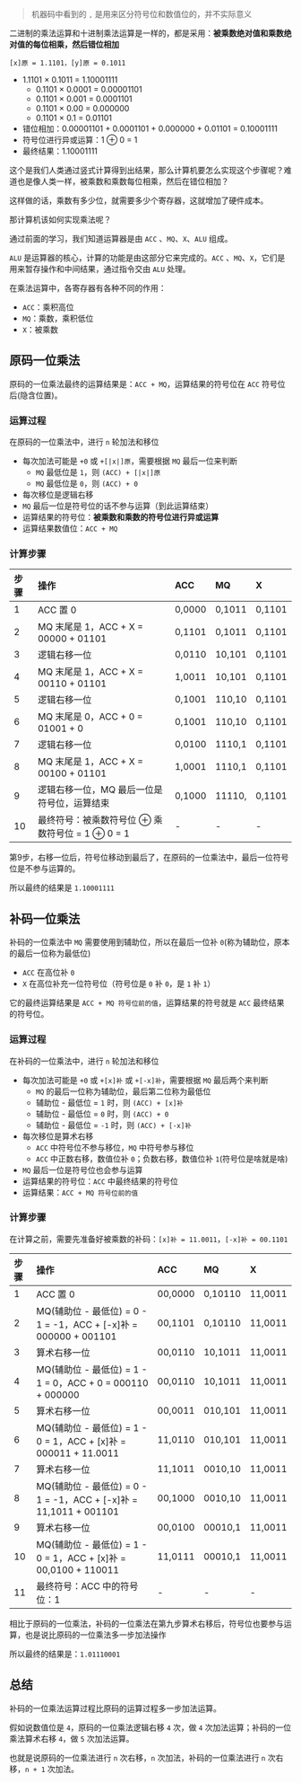 > 机器码中看到的 `,` 是用来区分符号位和数值位的，并不实际意义

二进制的乘法运算和十进制乘法运算是一样的，都是采用：**被乘数绝对值和乘数绝对值的每位相乘，然后错位相加**

`[x]原 = 1.1101，[y]原 = 0.1011`
  - 1.1101 × 0.1011 = 1.10001111
    - 0.1101 × 0.0001 = 0.00001101
    - 0.1101 × 0.001 = 0.0001101
    - 0.1101 × 0.00 = 0.000000
    - 0.1101 × 0.1 = 0.01101
  - 错位相加：0.00001101 + 0.0001101 + 0.000000 + 0.01101 = 0.10001111
  - 符号位进行异或运算：1 ⊕ 0 = 1
  - 最终结果：1.10001111

这个是我们人类通过竖式计算得到出结果，那么计算机要怎么实现这个步骤呢？难道也是像人类一样，被乘数和乘数每位相乘，然后在错位相加？

这样做的话，乘数有多少位，就需要多少个寄存器，这就增加了硬件成本。

那计算机该如何实现乘法呢？

通过前面的学习，我们知道运算器是由 `ACC` 、`MQ`、`X`、`ALU` 组成。

`ALU` 是运算器的核心，计算的功能是由这部分它来完成的。`ACC` 、`MQ`、`X`，它们是用来暂存操作和中间结果，通过指令交由 `ALU` 处理。

在乘法运算中，各寄存器有各种不同的作用：
  - `ACC`：乘积高位
  - `MQ`：乘数，乘积低位
  - `X`：被乘数

## 原码一位乘法

原码的一位乘法最终的运算结果是：`ACC + MQ`，运算结果的符号位在 `ACC` 符号位后(隐含位置)。

### 运算过程

在原码的一位乘法中，进行 `n` 轮加法和移位
  - 每次加法可能是 `+0` 或 `+[|x|]原`，需要根据 `MQ` 最后一位来判断
    - `MQ` 最低位是 `1`，则 `(ACC) + [|x|]原`
    - `MQ` 最低位是 `0`，则 `(ACC) + 0`
  - 每次移位是逻辑右移
  - `MQ` 最后一位是符号位的话不参与运算（到此运算结束）
  - 运算结果的符号位：**被乘数和乘数的符号位进行异或运算**
  - 运算结果数值位：`ACC + MQ`

### 计算步骤
|步骤|操作|ACC|MQ|X|
|:--|:--|:--|:--|:--|
|1|ACC 置 0|0,0000|0,1011|0,1101|
|2|MQ 末尾是 1，ACC + X = 00000 + 01101|0,1101|0,1011|0,1101|
|3|逻辑右移一位|0,0110|10,101|0,1101|
|4|MQ 末尾是 1，ACC + X = 00110 + 01101|1,0011|10,101|0,1101|
|5|逻辑右移一位|0,1001|110,10|0,1101|
|6|MQ 末尾是 0，ACC + 0 = 01001 + 0|0,1001|110,10|0,1101|
|7|逻辑右移一位|0,0100|1110,1|0,1101|
|8|MQ 末尾是 1，ACC + X = 00100 + 01101|1,0001|1110,1|0,1101|
|9|逻辑右移一位，MQ 最后一位是符号位，运算结束|0,1000|11110,|0,1101|
|10|最终符号：被乘数符号位 ⊕ 乘数符号位 = 1 ⊕ 0 = 1|-|-|-|

第9步，右移一位后，符号位移动到最后了，在原码的一位乘法中，最后一位符号位是不参与运算的。

所以最终的结果是 `1.10001111`


## 补码一位乘法

补码的一位乘法中 `MQ` 需要使用到辅助位，所以在最后一位补 `0`(称为辅助位，原本的最后一位称为最低位)
  - `ACC` 在高位补 `0`
  - `X` 在高位补充一位符号位（符号位是 `0` 补 `0`，是 `1` 补 `1`）

它的最终运算结果是 `ACC + MQ 符号位前的值`，运算结果的符号就是 `ACC` 最终结果的符号位。

### 运算过程

在补码的一位乘法中，进行 `n` 轮加法和移位
  - 每次加法可能是 `+0` 或 `+[x]补` 或 `+[-x]补`，需要根据 `MQ` 最后两个来判断
    - `MQ` 的最后一位称为辅助位，最后第二位称为最低位
    - 辅助位 - 最低位 = `1` 时，则 `(ACC) + [x]补`
    - 辅助位 - 最低位 = `0` 时，则 `(ACC) + 0`
    - 辅助位 - 最低位 = `-1` 时，则 `(ACC) + [-x]补`
  - 每次移位是算术右移
    - `ACC` 中符号位不参与移位，`MQ` 中符号参与移位
    - `ACC` 中正数右移，数值位补 `0`；负数右移，数值位补 `1`(符号位是啥就是啥)
  - `MQ` 最后一位是符号位也会参与运算
  - 运算结果的符号位：`ACC` 中最终结果的符号位
  - 运算结果：`ACC + MQ 符号位前的值`

### 计算步骤

在计算之前，需要先准备好被乘数的补码：`[x]补 = 11.0011`，`[-x]补 = 00.1101`

|步骤|操作|ACC|MQ|X|
|:--|:--|:--|:--|:--|
|1|ACC 置 0|00,0000|0,10110|11,0011|
|2|MQ(辅助位 - 最低位) = 0 - 1 = -1，ACC + [-x]补 = 000000 + 001101|00,1101|0,10110|11,0011|
|3|算术右移一位|00,0110|10,1011|11,0011|
|4|MQ(辅助位 - 最低位) = 1 - 1 = 0，ACC + 0 = 000110 + 000000|00,0110|10,1011|11,0011|
|5|算术右移一位|00,0011|010,101|11,0011|
|6|MQ(辅助位 - 最低位) = 1 - 0 = 1，ACC + [x]补 = 000011 + 11.0011|11,0110|010,101|11,0011|
|7|算术右移一位|11,1011|0010,10|11,0011|
|8|MQ(辅助位 - 最低位) = 0 - 1 = -1，ACC + [-x]补 = 11,1011 + 001101|00,1000|0010,10|11,0011|
|9|算术右移一位|00,0100|00010,1|11,0011|
|10|MQ(辅助位 - 最低位) = 1 - 0 = 1，ACC + [x]补 = 00,0100 + 110011|11,0111|00010,1|11,0011|
|11|最终符号：ACC 中的符号位：1|-|-|-|

相比于原码的一位乘法，补码的一位乘法在第九步算术右移后，符号位也要参与运算，也是说比原码的一位乘法多一步加法操作

所以最终的结果是：`1.01110001`

## 总结

补码的一位乘法运算过程比原码的运算过程多一步加法运算。

假如说数值位是 `4`，原码的一位乘法逻辑右移 `4` 次，做 `4` 次加法运算；补码的一位乘法算术右移 `4`，做 `5` 次加法运算。

也就是说原码的一位乘法进行 `n` 次右移，`n` 次加法，补码的一位乘法进行 `n` 次右移，`n + 1` 次加法。